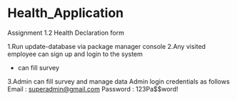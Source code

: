 # Health_Application
Assignment 1.2 Health Declaration form

1.Run update-database via package manager console
2.Any visited employee can sign up and login to the system
  - can fill survey
    
3.Admin can fill survey and manage data
Admin login credentials as follows
Email : superadmin@gmail.com
Password : 123Pa$$word!

